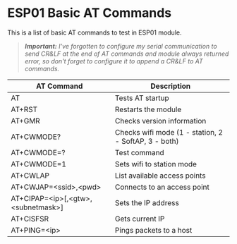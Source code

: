 # ESP01 Basic AT Commands

This is a list of basic AT commands to test in ESP01 module.

> _**Important:** I've forgotten to configure my serial communication to send CR&LF at the end of AT commands and module always returned error, so don't forget to configure it to append a CR&LF to AT commands._

| AT Command | Description |
| ---------- | ----------- |
| AT | Tests AT startup |
| AT+RST | Restarts the module |
| AT+GMR | Checks version information |
| AT+CWMODE? | Checks wifi mode (1 - station, 2 - SoftAP, 3 - both) |
| AT+CWMODE=? | Test command |
| AT+CWMODE=1 | Sets wifi to station mode |
| AT+CWLAP | List available access points |
| AT+CWJAP=&lt;ssid>,&lt;pwd> | Connects to an access point |
| AT+CIPAP=&lt;ip>[,&lt;gtw>,&lt;subnetmask>] | Sets the IP address |
| AT+CISFSR | Gets current IP |
| AT+PING=&lt;ip> | Pings packets to a host |

